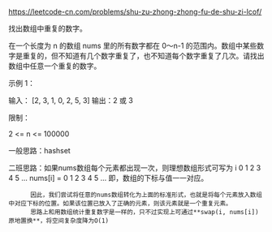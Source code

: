 https://leetcode-cn.com/problems/shu-zu-zhong-zhong-fu-de-shu-zi-lcof/

找出数组中重复的数字。

在一个长度为 n 的数组 nums 里的所有数字都在 0～n-1 的范围内。数组中某些数字是重复的，但不知道有几个数字重复了，也不知道每个数字重复了几次。请找出数组中任意一个重复的数字。

示例 1：

输入：
[2, 3, 1, 0, 2, 5, 3]
输出：2 或 3 
 

限制：

2 <= n <= 100000

一般思路：hashset

二班思路：如果nums数组每个元素都出现一次，则理想数组形式可写为
          i         0 1 2 3 4 5 ...
          nums[i] = 0 1 2 3 4 5 ...
          即，数组的下标与值一一对应。
          
          因此，我们尝试将任意的nums数组转化为上面的标准形式，也就是将每个元素放入数组中对应下标的位置。如果该位置已放入了正确的元素，则该元素就是一个重复元素。
          思路上和用数组统计重复数字是一样的，只不过实现上可通过**swap(i, nums[i])原地置换**，将空间复杂度降为O(1)
